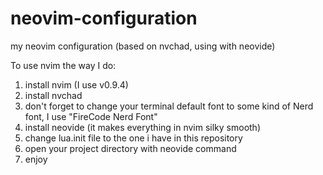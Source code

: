 # neovim-configuration
my neovim configuration (based on nvchad, using with neovide)

To use nvim the way I do:
1) install nvim (I use v0.9.4)
2) install nvchad 
3) don't forget to change your terminal default font to some kind of Nerd font, I use "FireCode Nerd Font"
4) install neovide (it makes everything in nvim silky smooth) 
5) change lua.init file to the one i have in this repository
6) open your project directory with neovide command
7) enjoy
